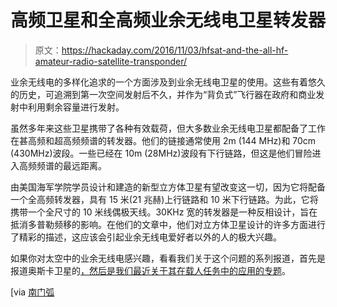 # 高频卫星和全高频业余无线电卫星转发器

> 原文：<https://hackaday.com/2016/11/03/hfsat-and-the-all-hf-amateur-radio-satellite-transponder/>

业余无线电的多样化追求的一个方面涉及到业余无线电卫星的使用。这些有着悠久的历史，可追溯到第一次空间发射后不久，并作为“背负式”飞行器在政府和商业发射中利用剩余容量进行发射。

虽然多年来这些卫星携带了各种有效载荷，但大多数业余无线电卫星都配备了工作在甚高频和超高频频谱的转发器。他们的链接通常使用 2m (144 MHz)和 70cm (430MHz)波段。一些已经在 10m (28MHz)波段有下行链路，但这是他们冒险进入高频频谱的最远距离。

由美国海军学院学员设计和建造的新型立方体卫星有望改变这一切，因为它将配备一个全高频转发器，具有 15 米(21 兆赫)上行链路和 10 米下行链路。为此，它将携带一个全尺寸的 10 米线偶极天线。30KHz 宽的转发器是一种反相设计，旨在抵消多普勒频移的影响。在他们的文章中，他们对立方体卫星设计的许多方面进行了精彩的描述，这应该会引起业余无线电爱好者以外的人的极大兴趣。

如果你对太空中的业余无线电感兴趣，看看我们关于这个问题的系列报道，首先是报道奥斯卡卫星的[，然后是我们最近关于其在载人任务中的应用的专题](http://hackaday.com/2016/01/14/hams-in-space-project-oscar/)。

[via [南门弧](http://southgatearc.org/news/2016/november/hfsat-will-have-21-to-29-mhz-transponder.htm)